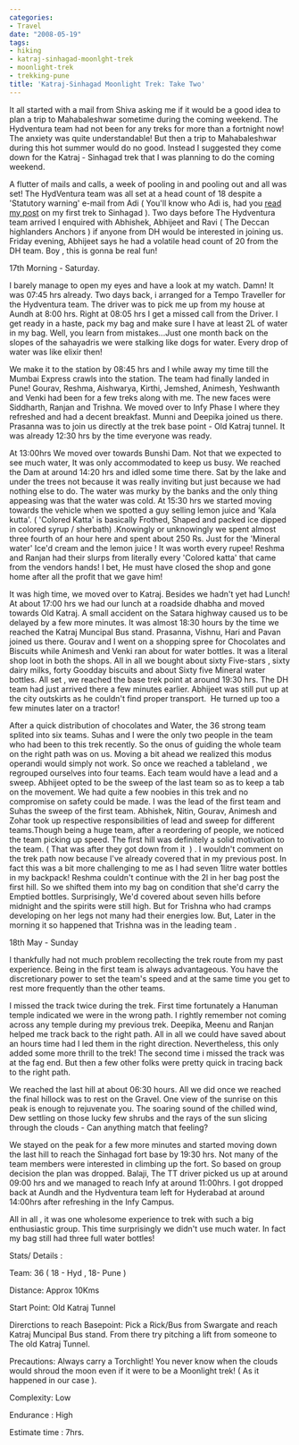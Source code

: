 ```yaml
---
categories:
- Travel
date: "2008-05-19"
tags:
- hiking
- katraj-sinhagad-moonlght-trek
- moonlight-trek
- trekking-pune
title: 'Katraj-Sinhagad Moonlight Trek: Take Two'
---
```


It all started with a mail from Shiva asking me if it would be a good idea to plan a trip to Mahabaleshwar sometime during the coming weekend. The Hydventura team had not been for any treks for more than a fortnight now! The anxiety was quite understandable! But then a trip to Mahabaleshwar during this hot summer would do no good. Instead I suggested they come down for the Katraj - Sinhagad trek that I was planning to do the coming weekend.

A flutter of mails and calls, a week of pooling in and pooling out and all was set! The HydVentura team was all set at a head count of 18 despite a 'Statutory warning' e-mail from Adi ( You'll know who Adi is, had you [read my post](https://srikanthperinkulam.com/adventure-travel/katraj-sinhgad-trek "The Moonlight Trek that was not!") on my first trek to Sinhagad ). Two days before The Hydventura team arrived I enquired with Abhishek, Abhijeet and Ravi ( The Deccan highlanders Anchors ) if anyone from DH would be interested in joining us. Friday evening, Abhijeet says he had a volatile head count of 20 from the DH team. Boy , this is gonna be real fun!

17th Morning - Saturday.

I barely manage to open my eyes and have a look at my watch. Damn! It was 07:45 hrs already. Two days back, i arranged for a Tempo Traveller for the Hydventura team. The driver was to pick me up from my house at Aundh at 8:00 hrs. Right at 08:05 hrs I get a missed call from the Driver. I get ready in a haste, pack my bag and make sure I have at least 2L of water in my bag. Well, you learn from mistakes...Just one month back on the slopes of the sahayadris we were stalking like dogs for water. Every drop of water was like elixir then!

We make it to the station by 08:45 hrs and I while away my time till the Mumbai Express crawls into the station. The team had finally landed in Pune! Gourav, Reshma, Aishwarya, Kirthi, Jemshed, Animesh, Yeshwanth and Venki had been for a few treks along with me. The new faces were Siddharth, Ranjan and Trishna. We moved over to Infy Phase I where they refreshed and had a decent breakfast. Munni and Deepika joined us there. Prasanna was to join us directly at the trek base point - Old Katraj tunnel. It was already 12:30 hrs by the time everyone was ready.

At 13:00hrs We moved over towards Bunshi Dam. Not that we expected to see much water, It was only accommodated to keep us busy. We reached the Dam at around 14:20 hrs and idled some time there. Sat by the lake and under the trees not because it was really inviting but just because we had nothing else to do. The water was murky by the banks and the only thing appeasing was that the water was cold. At 15:30 hrs we started moving towards the vehicle when we spotted a guy selling lemon juice and 'Kala kutta'. ( 'Colored Katta' is basically Frothed, Shaped and packed ice dipped in colored syrup / sherbath) .Knowingly or unknowingly we spent almost three fourth of an hour here and spent about 250 Rs. Just for the 'Mineral water' Ice'd cream and the lemon juice ! It was worth every rupee! Reshma and Ranjan had their slurps from literally every 'Colored katta' that came from the vendors hands! I bet, He must have closed the shop and gone home after all the profit that we gave him!

It was high time, we moved over to Katraj. Besides we hadn't yet had Lunch! At about 17:00 hrs we had our lunch at a roadside dhabha and moved towards Old Katraj. A small accident on the Satara highway caused us to be delayed by a few more minutes. It was almost 18:30 hours by the time we reached the Katraj Muncipal Bus stand. Prasanna, Vishnu, Hari and Pavan joined us there. Gourav and I went on a shopping spree for Chocolates and Biscuits while Animesh and Venki ran about for water bottles. It was a literal shop loot in both the shops. All in all we bought about sixty Five-stars , sixty dairy milks, forty Goodday biscuits and about Sixty five Mineral water bottles. All set , we reached the base trek point at around 19:30 hrs. The DH team had just arrived there a few minutes earlier. Abhijeet was still put up at the city outskirts as he couldn't find proper transport.  He turned up too a few minutes later on a tractor!

After a quick distribution of chocolates and Water, the 36 strong team splited into six teams. Suhas and I were the only two people in the team who had been to this trek recently. So the onus of guiding the whole team on the right path was on us. Moving a bit ahead we realized this modus operandi would simply not work. So once we reached a tableland , we regrouped ourselves into four teams. Each team would have a lead and a sweep. Abhijeet opted to be the sweep of the last team so as to keep a tab on the movement. We had quite a few noobies in this trek and no compromise on safety could be made. I was the lead of the first team and Suhas the sweep of the first team. Abhishek, Nitin, Gourav, Animesh and Zohar took up respective responsibilities of lead and sweep for different teams.Though being a huge team, after a reordering of people, we noticed the team picking up speed. The first hill was definitely a solid motivation to the team. ( That was after they got down from it  ) . I wouldn't comment on the trek path now because I've already covered that in my previous post. In fact this was a bit more challenging to me as I had seven 1litre water bottles in my backpack! Reshma couldn't continue with the 2l in her bag post the first hill. So we shifted them into my bag on condition that she'd carry the Emptied bottles. Surprisingly, We'd covered about seven hills before midnight and the spirits were still high. But for Trishna who had cramps developing on her legs not many had their energies low. But, Later in the morning it so happened that Trishna was in the leading team .

18th May - Sunday

I thankfully had not much problem recollecting the trek route from my past experience. Being in the first team is always advantageous. You have the discretionary power to set the team's speed and at the same time you get to rest more frequently than the other teams.

I missed the track twice during the trek. First time fortunately a Hanuman temple indicated we were in the wrong path. I rightly remember not coming across any temple during my previous trek. Deepika, Meenu and Ranjan helped me track back to the right path. All in all we could have saved about an hours time had I led them in the right direction. Nevertheless, this only added some more thrill to the trek! The second time i missed the track was at the fag end. But then a few other folks were pretty quick in tracing back to the right path.

We reached the last hill at about 06:30 hours. All we did once we reached the final hillock was to rest on the Gravel. One view of the sunrise on this peak is enough to rejuvenate you. The soaring sound of the chilled wind, Dew settling on those lucky few shrubs and the rays of the sun slicing through the clouds - Can anything match that feeling?

We stayed on the peak for a few more minutes and started moving down the last hill to reach the Sinhagad fort base by 19:30 hrs. Not many of the team members were interested in climbing up the fort. So based on group decision the plan was dropped. Balaji, The TT driver picked us up at around 09:00 hrs and we managed to reach Infy at around 11:00hrs. I got dropped back at Aundh and the Hydventura team left for Hyderabad at around 14:00hrs after refreshing in the Infy Campus.

All in all , it was one wholesome experience to trek with such a big enthusiastic group. This time surprisingly we didn't use much water. In fact my bag still had three full water bottles!

Stats/ Details :

Team: 36 ( 18 - Hyd , 18- Pune )

Distance: Approx 10Kms

Start Point: Old Katraj Tunnel

Direrctions to reach Basepoint: Pick a Rick/Bus from Swargate and reach Katraj Muncipal Bus stand. From there try pitching a lift from someone to The old Katraj Tunnel.

Precautions: Always carry a Torchlight! You never know when the clouds would shroud the moon even if it were to be a Moonlight trek! ( As it happened in our case ).

Complexity: Low

Endurance : High

Estimate time : 7hrs.

